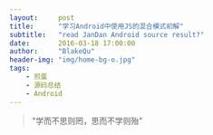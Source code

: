```yaml
---
layout:     post
title:      "学习Android中使用JS的混合模式初解"
subtitle:   "read JanDan Android source result?"
date:       2016-03-18 17:00:00
author:     "BlakeQu"
header-img: "img/home-bg-o.jpg"
tags:
    - 煎蛋
    - 源码总结
    - Android
---
```

> "学而不思则罔，思而不学则殆"